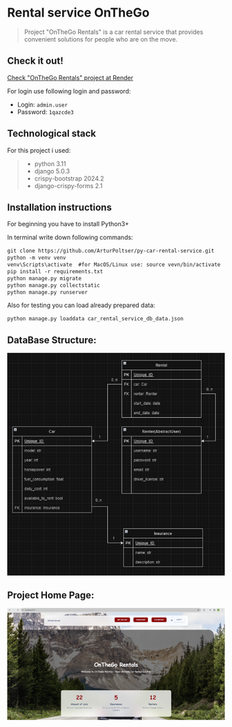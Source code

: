 # Rental service OnTheGo
> Project "OnTheGo Rentals" is a car rental service that provides convenient solutions for people who are on the move.

## Check it out!
[Check "OnTheGo Rentals" project at Render](https://car-rental-service-onthego-rentals.onrender.com)

For login use following login and password:

* Login: `admin.user`
* Password: `1qazcde3`

## Technological stack

For this project i used:

>* python 3.11
>* django 5.0.3
>* crispy-bootstrap 2024.2
>* django-crispy-forms 2.1

## Installation instructions

For beginning you have to install Python3+ 

In terminal write down following commands:

```shell
git clone https://github.com/ArturPoltser/py-car-rental-service.git
python -m venv venv
venv\Scripts\activate  #for MacOS/Linux use: source vevn/bin/activate
pip install -r requirements.txt
python manage.py migrate
python manage.py collectstatic
python manage.py runserver
```
Also for testing you can load already prepared data:

```shell
python manage.py loaddata car_rental_service_db_data.json
```
## DataBase Structure:
![demo](demo.png)

## Project Home Page:
![demo_home](demo_home.png)
